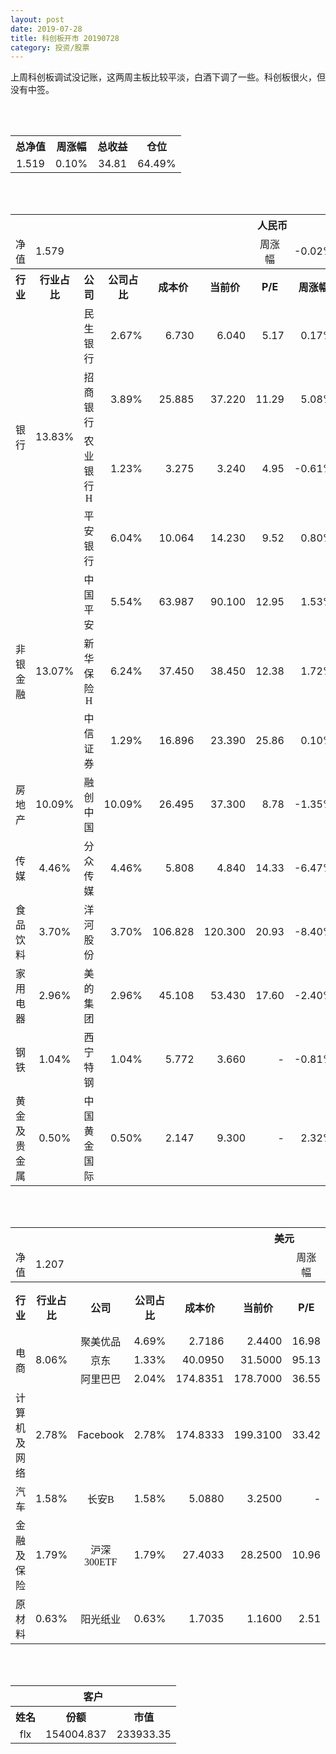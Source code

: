 ```yaml
---
layout: post
date: 2019-07-28
title: 科创板开市 20190728
category: 投资/股票
---
```


上周科创板调试没记账，这两周主板比较平淡，白酒下调了一些。科创板很火，但没有中签。

<br/>
<br/>

<table cellspacing="0" border="0">
	<tr>
		<th height="21" align="center"><font face="Noto Sans CJK SC Regular">总净值</font></th>
		<th align="center"><font face="Noto Sans CJK SC Regular">周涨幅</font></th>
		<th align="center"><font face="Noto Sans CJK SC Regular">总收益</font></th>
		<th align="center"><font face="Noto Sans CJK SC Regular">仓位</font></th>
	</tr>
	<tr>
		<td height="17" align="center" sdval="1.519" sdnum="1033;0;0.000">1.519</td>
		<td align="center" sdval="0.001" sdnum="1033;0;0.00%">0.10%</td>
		<td align="center" sdnum="1033;0;0.00">34.81</td>
		<td align="center" sdval="0.6449" sdnum="1033;0;0.00%">64.49%</td>
	</tr>
</table>
<br />
<br />
<table>
	<tr>
		<th colspan="12"  height="21" align="center" valign="middle"><font face="Noto Sans CJK SC Regular">人民币</font></th>
		</tr>
	<tr>
		<td height="17" align="center"><font face="Noto Sans CJK SC Regular">净值</font></td>
		<td colspan="5"  align="left" valign="middle" sdval="1.579" sdnum="1033;">1.579</td>
		<td align="center"><font face="Noto Sans CJK SC Regular">周涨幅</font></td>
		<td colspan="5"  align="left" valign="middle" sdval="-0.0002" sdnum="1033;0;0.00%">-0.02%</td>
		</tr>
	<tr>
		<th height="21" align="center" valign="middle"><font face="Noto Sans CJK SC Regular">行业</font></th>
		<th align="center" valign="middle"><font face="Noto Sans CJK SC Regular">行业占比</font></th>
		<th align="center"><font face="Noto Sans CJK SC Regular">公司</font></th>
		<th align="center"><font face="Noto Sans CJK SC Regular">公司占比</font></th>
		<th align="center"><font face="Noto Sans CJK SC Regular">成本价</font></th>
		<th align="center"><font face="Noto Sans CJK SC Regular">当前价</font></th>
		<th align="center">P/E</th>
		<th align="center"><font face="Noto Sans CJK SC Regular">周涨幅</font></th>
		<th align="center"><font face="Noto Sans CJK SC Regular">总涨幅</font></th>
		<th align="left"><font face="Noto Sans CJK SC Regular">下一阶梯</font></th>
		<th align="left"><font face="Noto Sans CJK SC Regular">浮动止损价</font></th>
		<th align="center"><font face="Noto Sans CJK SC Regular">止损价</font></th>
	</tr>
	<tr>
		<td rowspan="4"  height="72" align="center" valign="middle"><font face="Noto Sans CJK SC Regular">银行</font></td>
		<td rowspan="4"  align="center" valign="middle" sdval="0.1383" sdnum="1033;0;0.00%">13.83%</td>
		<td align="center"><font face="Noto Sans CJK SC Regular">民生银行</font></td>
		<td align="right" sdval="0.0267" sdnum="1033;0;0.00%">2.67%</td>
		<td align="right" sdval="6.73" sdnum="1033;0;0.000">6.730</td>
		<td align="right" sdval="6.04" sdnum="1033;0;0.000">6.040</td>
		<td align="right" sdval="5.17" sdnum="1033;0;0.00">5.17</td>
		<td align="right" sdval="0.0017" sdnum="1033;0;0.00%">0.17%</td>
		<td align="right" bgcolor="#CCFFCC" sdval="-0.103926002971768" sdnum="1033;0;0.00%"><font color="#006600">-10.39%</font></td>
		<td align="right" sdval="8.4125" sdnum="1033;0;0.000">8.413</td>
		<td align="right" sdval="0" sdnum="1033;0;0.000">0.000</td>
		<td align="right" sdval="0" sdnum="1033;0;0.000">0.000</td>
	</tr>
	<tr>
		<td align="center"><font face="Noto Sans CJK SC Regular">招商银行</font></td>
		<td align="right" sdval="0.0389" sdnum="1033;0;0.00%">3.89%</td>
		<td align="right" sdval="25.885" sdnum="1033;0;0.000">25.885</td>
		<td align="right" sdval="37.22" sdnum="1033;0;0.000">37.220</td>
		<td align="right" sdval="11.29" sdnum="1033;0;0.00">11.29</td>
		<td align="right" sdval="0.0508" sdnum="1033;0;0.00%">5.08%</td>
		<td align="right" bgcolor="#FFCCCC" sdval="0.436498396754877" sdnum="1033;0;0.00%"><font color="#CC0000">43.65%</font></td>
		<td align="right" bgcolor="#CCFFCC" sdval="40.4453125" sdnum="1033;0;0.000"><font color="#006600">40.445</font></td>
		<td align="right" bgcolor="#FFCCCC" sdval="29.76775" sdnum="1033;0;0.000"><font color="#CC0000">29.768</font></td>
		<td align="right" bgcolor="#FFCCCC" sdval="30.849" sdnum="1033;0;0.000"><font color="#CC0000">30.849</font></td>
	</tr>
	<tr>
		<td align="center"><font face="Noto Sans CJK SC Regular">农业银行H</font></td>
		<td align="right" sdval="0.0123" sdnum="1033;0;0.00%">1.23%</td>
		<td align="right" sdval="3.275" sdnum="1033;0;0.000">3.275</td>
		<td align="right" sdval="3.24" sdnum="1033;0;0.000">3.240</td>
		<td align="right" sdval="4.95" sdnum="1033;0;0.00">4.95</td>
		<td align="right" sdval="-0.0061" sdnum="1033;0;0.00%">-0.61%</td>
		<td align="right" bgcolor="#CCFFCC" sdval="-0.0120870229007634" sdnum="1033;0;0.00%"><font color="#006600">-1.21%</font></td>
		<td align="right" sdval="4.09375" sdnum="1033;0;0.000">4.094</td>
		<td align="right" sdval="0" sdnum="1033;0;0.000">0.000</td>
		<td align="right" sdval="0" sdnum="1033;0;0.000">0.000</td>
	</tr>
	<tr>
		<td align="center"><font face="Noto Sans CJK SC Regular">平安银行</font></td>
		<td align="right" sdval="0.0604" sdnum="1033;0;0.00%">6.04%</td>
		<td align="right" sdval="10.064" sdnum="1033;0;0.000">10.064</td>
		<td align="right" sdval="14.23" sdnum="1033;0;0.000">14.230</td>
		<td align="right" sdval="9.52" sdnum="1033;0;0.00">9.52</td>
		<td align="right" sdval="0.008" sdnum="1033;0;0.00%">0.80%</td>
		<td align="right" bgcolor="#FFCCCC" sdval="0.412550715421304" sdnum="1033;0;0.00%"><font color="#CC0000">41.26%</font></td>
		<td align="right" bgcolor="#CCFFCC" sdval="15.725" sdnum="1033;0;0.000"><font color="#006600">15.725</font></td>
		<td align="right" bgcolor="#FFCCCC" sdval="11.5736" sdnum="1033;0;0.000"><font color="#CC0000">11.574</font></td>
		<td align="right" bgcolor="#FFCCCC" sdval="11.574" sdnum="1033;0;0.000"><font color="#CC0000">11.574</font></td>
	</tr>
	<tr>
		<td rowspan="3"  height="52" align="center" valign="middle"><font face="Noto Sans CJK SC Regular">非银金融</font></td>
		<td rowspan="3"  align="center" valign="middle" sdval="0.1307" sdnum="1033;0;0.00%">13.07%</td>
		<td align="center"><font face="Noto Sans CJK SC Regular">中国平安</font></td>
		<td align="right" sdval="0.0554" sdnum="1033;0;0.00%">5.54%</td>
		<td align="right" sdval="63.987" sdnum="1033;0;0.000">63.987</td>
		<td align="right" sdval="90.1" sdnum="1033;0;0.000">90.100</td>
		<td align="right" sdval="12.95" sdnum="1033;0;0.00">12.95</td>
		<td align="right" sdval="0.0153" sdnum="1033;0;0.00%">1.53%</td>
		<td align="right" bgcolor="#FFCCCC" sdval="0.406698520011877" sdnum="1033;0;0.00%"><font color="#CC0000">40.67%</font></td>
		<td align="right" bgcolor="#CCFFCC" sdval="99.9796875" sdnum="1033;0;0.000"><font color="#006600">99.980</font></td>
		<td align="right" bgcolor="#FFCCCC" sdval="73.58505" sdnum="1033;0;0.000"><font color="#CC0000">73.585</font></td>
		<td align="right" bgcolor="#FFCCCC" sdval="73.585" sdnum="1033;0;0.000"><font color="#CC0000">73.585</font></td>
	</tr>
	<tr>
		<td align="center"><font face="Noto Sans CJK SC Regular">新华保险H</font></td>
		<td align="right" sdval="0.0624" sdnum="1033;0;0.00%">6.24%</td>
		<td align="right" sdval="37.45" sdnum="1033;0;0.000">37.450</td>
		<td align="right" sdval="38.45" sdnum="1033;0;0.000">38.450</td>
		<td align="right" sdval="12.38" sdnum="1033;0;0.00">12.38</td>
		<td align="right" sdval="0.0172" sdnum="1033;0;0.00%">1.72%</td>
		<td align="right" bgcolor="#FFCCCC" sdval="0.0253022696929239" sdnum="1033;0;0.00%"><font color="#CC0000">2.53%</font></td>
		<td align="right" sdval="46.8125" sdnum="1033;0;0.000">46.813</td>
		<td align="right" sdval="0" sdnum="1033;0;0.000">0.000</td>
		<td align="right" sdval="0" sdnum="1033;0;0.000">0.000</td>
	</tr>
	<tr>
		<td align="center"><font face="Noto Sans CJK SC Regular">中信证券</font></td>
		<td align="right" sdval="0.0129" sdnum="1033;0;0.00%">1.29%</td>
		<td align="right" sdval="16.896" sdnum="1033;0;0.000">16.896</td>
		<td align="right" sdval="23.39" sdnum="1033;0;0.000">23.390</td>
		<td align="right" sdval="25.86" sdnum="1033;0;0.00">25.86</td>
		<td align="right" sdval="0.001" sdnum="1033;0;0.00%">0.10%</td>
		<td align="right" bgcolor="#FFCCCC" sdval="0.382951325757576" sdnum="1033;0;0.00%"><font color="#CC0000">38.30%</font></td>
		<td align="right" bgcolor="#CCFFCC" sdval="26.4" sdnum="1033;0;0.000"><font color="#006600">26.400</font></td>
		<td align="right" bgcolor="#FFCCCC" sdval="19.4304" sdnum="1033;0;0.000"><font color="#CC0000">19.430</font></td>
		<td align="right" bgcolor="#FFCCCC" sdval="19.43" sdnum="1033;0;0.000"><font color="#CC0000">19.430</font></td>
	</tr>
	<tr>
		<td height="17" align="center" valign="middle"><font face="Noto Sans CJK SC Regular">房地产</font></td>
		<td align="center" valign="middle" sdval="0.1009" sdnum="1033;0;0.00%">10.09%</td>
		<td align="center"><font face="Noto Sans CJK SC Regular">融创中国</font></td>
		<td align="right" sdval="0.1009" sdnum="1033;0;0.00%">10.09%</td>
		<td align="right" sdval="26.495" sdnum="1033;0;0.000">26.495</td>
		<td align="right" sdval="37.3" sdnum="1033;0;0.000">37.300</td>
		<td align="right" sdval="8.78" sdnum="1033;0;0.00">8.78</td>
		<td align="right" sdval="-0.0135" sdnum="1033;0;0.00%">-1.35%</td>
		<td align="right" bgcolor="#FFCCCC" sdval="0.406412794866956" sdnum="1033;0;0.00%"><font color="#CC0000">40.64%</font></td>
		<td align="right" bgcolor="#CCFFCC" sdval="41.3984375" sdnum="1033;0;0.000"><font color="#006600">41.398</font></td>
		<td align="right" bgcolor="#FFCCCC" sdval="30.46925" sdnum="1033;0;0.000"><font color="#CC0000">30.469</font></td>
		<td align="right" bgcolor="#FFCCCC" sdval="38.884" sdnum="1033;0;0.000"><font color="#CC0000">38.884</font></td>
	</tr>
	<tr>
		<td height="17" align="center" valign="middle"><font face="Noto Sans CJK SC Regular">传媒</font></td>
		<td align="center" valign="middle" sdval="0.0446" sdnum="1033;0;0.00%">4.46%</td>
		<td align="center"><font face="Noto Sans CJK SC Regular">分众传媒</font></td>
		<td align="right" sdval="0.0446" sdnum="1033;0;0.00%">4.46%</td>
		<td align="right" sdval="5.808" sdnum="1033;0;0.000">5.808</td>
		<td align="right" sdval="4.84" sdnum="1033;0;0.000">4.840</td>
		<td align="right" sdval="14.33" sdnum="1033;0;0.00">14.33</td>
		<td align="right" sdval="-0.0647" sdnum="1033;0;0.00%">-6.47%</td>
		<td align="right" bgcolor="#CCFFCC" sdval="-0.168066666666667" sdnum="1033;0;0.00%"><font color="#006600">-16.81%</font></td>
		<td align="right" sdval="7.26" sdnum="1033;0;0.000">7.260</td>
		<td align="right" sdval="0" sdnum="1033;0;0.000">0.000</td>
		<td align="right" sdval="0" sdnum="1033;0;0.000">0.000</td>
	</tr>
	<tr>
		<td height="17" align="center" valign="middle"><font face="Noto Sans CJK SC Regular">食品饮料</font></td>
		<td align="center" valign="middle" sdval="0.037" sdnum="1033;0;0.00%">3.70%</td>
		<td align="center"><font face="Noto Sans CJK SC Regular">洋河股份</font></td>
		<td align="right" sdval="0.037" sdnum="1033;0;0.00%">3.70%</td>
		<td align="right" sdval="106.828" sdnum="1033;0;0.000">106.828</td>
		<td align="right" sdval="120.3" sdnum="1033;0;0.000">120.300</td>
		<td align="right" sdval="20.93" sdnum="1033;0;0.00">20.93</td>
		<td align="right" sdval="-0.084" sdnum="1033;0;0.00%">-8.40%</td>
		<td align="right" bgcolor="#FFCCCC" sdval="0.124709259744636" sdnum="1033;0;0.00%"><font color="#CC0000">12.47%</font></td>
		<td align="right" sdval="133.535" sdnum="1033;0;0.000">133.535</td>
		<td align="right" sdval="0" sdnum="1033;0;0.000">0.000</td>
		<td align="right" sdval="0" sdnum="1033;0;0.000">0.000</td>
	</tr>
	<tr>
		<td height="17" align="center" valign="middle"><font face="Noto Sans CJK SC Regular">家用电器</font></td>
		<td align="center" valign="middle" sdval="0.0296" sdnum="1033;0;0.00%">2.96%</td>
		<td align="center"><font face="Noto Sans CJK SC Regular">美的集团</font></td>
		<td align="right" sdval="0.0296" sdnum="1033;0;0.00%">2.96%</td>
		<td align="right" sdval="45.108" sdnum="1033;0;0.000">45.108</td>
		<td align="right" sdval="53.43" sdnum="1033;0;0.000">53.430</td>
		<td align="right" sdval="17.6" sdnum="1033;0;0.00">17.60</td>
		<td align="right" sdval="-0.024" sdnum="1033;0;0.00%">-2.40%</td>
		<td align="right" bgcolor="#FFCCCC" sdval="0.183090555998936" sdnum="1033;0;0.00%"><font color="#CC0000">18.31%</font></td>
		<td align="right" sdval="56.385" sdnum="1033;0;0.000">56.385</td>
		<td align="right" sdval="0" sdnum="1033;0;0.000">0.000</td>
		<td align="right" sdval="0" sdnum="1033;0;0.000">0.000</td>
	</tr>
	<tr>
		<td height="17" align="center"><font face="Noto Sans CJK SC Regular">钢铁</font></td>
		<td align="center" valign="middle" sdval="0.0104" sdnum="1033;0;0.00%">1.04%</td>
		<td align="center"><font face="Noto Sans CJK SC Regular">西宁特钢</font></td>
		<td align="right" sdval="0.0104" sdnum="1033;0;0.00%">1.04%</td>
		<td align="right" sdval="5.772" sdnum="1033;0;0.000">5.772</td>
		<td align="right" sdval="3.66" sdnum="1033;0;0.000">3.660</td>
		<td align="right" sdnum="1033;0;0.00">-</td>
		<td align="right" sdval="-0.0081" sdnum="1033;0;0.00%">-0.81%</td>
		<td align="right" bgcolor="#CCFFCC" sdval="-0.367304365904366" sdnum="1033;0;0.00%"><font color="#006600">-36.73%</font></td>
		<td align="right" sdval="7.215" sdnum="1033;0;0.000">7.215</td>
		<td align="right" sdval="0" sdnum="1033;0;0.000">0.000</td>
		<td align="right" sdval="0" sdnum="1033;0;0.000">0.000</td>
	</tr>
	<tr>
		<td height="17" align="center"><font face="Noto Sans CJK SC Regular">黄金及贵金属</font></td>
		<td align="center" valign="middle" sdval="0.005" sdnum="1033;0;0.00%">0.50%</td>
		<td align="center"><font face="Noto Sans CJK SC Regular">中国黄金国际</font></td>
		<td align="right" sdval="0.005" sdnum="1033;0;0.00%">0.50%</td>
		<td align="right" sdval="2.147" sdnum="1033;0;0.000">2.147</td>
		<td align="right" sdval="9.3" sdnum="1033;0;0.000">9.300</td>
		<td align="right" sdnum="1033;0;0.00">-</td>
		<td align="right" sdval="0.0232" sdnum="1033;0;0.00%">2.32%</td>
		<td align="right" bgcolor="#FFCCCC" sdval="3.33022552398696" sdnum="1033;0;0.00%"><font color="#CC0000">333.02%</font></td>
		<td align="right" bgcolor="#CCFFCC" sdval="10.2376937866211" sdnum="1033;0;0.000"><font color="#006600">10.238</font></td>
		<td align="right" bgcolor="#FFCCCC" sdval="7.53494262695312" sdnum="1033;0;0.000"><font color="#CC0000">7.535</font></td>
		<td align="right" sdval="0" sdnum="1033;0;0.000">0.000</td>
	</tr>
</table>
<br />
<br />
<table>
	<tr>
		<th colspan="12"  height="21" align="center" valign="middle"><font face="Noto Sans CJK SC Regular">美元</font></th>
		</tr>
	<tr>
		<td height="17" align="center"><font face="Noto Sans CJK SC Regular">净值</font></td>
		<td colspan="5"  align="left" valign="middle" sdval="1.207" sdnum="1033;">1.207</td>
		<td align="center"><font face="Noto Sans CJK SC Regular">周涨幅</font></td>
		<td colspan="5"  align="left" valign="middle" sdval="0.0121" sdnum="1033;0;0.00%">1.21%</td>
		</tr>
	<tr>
		<th height="22" align="center" valign="middle"><font face="Noto Sans CJK SC Regular">行业</font></th>
		<th align="center" valign="middle"><font face="Noto Sans CJK SC Regular">行业占比</font></th>
		<th align="center"><font face="Noto Sans CJK SC Regular">公司</font></th>
		<th align="center"><font face="Noto Sans CJK SC Regular">公司占比</font></th>
		<th align="center"><font face="Noto Sans CJK SC Regular">成本价</font></th>
		<th align="center"><font face="Noto Sans CJK SC Regular">当前价</font></th>
		<th align="center">P/E</th>
		<th align="center"><font face="Noto Sans CJK SC Regular">周涨幅</font></th>
		<th align="center"><font face="Noto Sans CJK SC Regular">总涨幅</font></th>
		<th align="left"><font face="Noto Sans CJK SC Regular">下一阶梯</font></th>
		<th align="left"><font face="Noto Sans CJK SC Regular">浮动止损价</font></th>
		<th align="center"><font face="Noto Sans CJK SC Regular">止损价</font></th>
	</tr>
	<tr>
		<td rowspan="3"  height="51" align="center" valign="middle"><font face="Noto Sans CJK SC Regular">电商</font></td>
		<td rowspan="3"  align="center" valign="middle" sdval="0.0806" sdnum="1033;0;0.00%">8.06%</td>
		<td align="center" sdnum="1033;0;0.00%"><font face="Noto Sans CJK SC Regular">聚美优品</font></td>
		<td align="right" sdval="0.0469" sdnum="1033;0;0.00%">4.69%</td>
		<td align="right" sdval="2.7186" sdnum="1033;0;0.0000">2.7186</td>
		<td align="right" sdval="2.44" sdnum="1033;0;0.0000">2.4400</td>
		<td align="right" sdval="16.98" sdnum="1033;0;0.00">16.98</td>
		<td align="right" sdval="0.0108" sdnum="1033;0;0.00%">1.08%</td>
		<td align="right" bgcolor="#CCFFCC" sdval="-0.10387921724417" sdnum="1033;0;0.00%"><font color="#006600">-10.39%</font></td>
		<td align="right" sdval="3.39825" sdnum="1033;0;0.000">3.398</td>
		<td align="right" sdval="0" sdnum="1033;0;0.000">0.000</td>
		<td align="right" sdval="0" sdnum="1033;0;0.000">0.000</td>
	</tr>
	<tr>
		<td align="center" sdnum="1033;0;0.00%"><font face="Noto Sans CJK SC Regular">京东</font></td>
		<td align="right" sdval="0.0133" sdnum="1033;0;0.00%">1.33%</td>
		<td align="right" sdval="40.095" sdnum="1033;0;0.0000">40.0950</td>
		<td align="right" sdval="31.5" sdnum="1033;0;0.0000">31.5000</td>
		<td align="right" sdval="95.13" sdnum="1033;0;0.00">95.13</td>
		<td align="right" sdval="0.0152" sdnum="1033;0;0.00%">1.52%</td>
		<td align="right" bgcolor="#CCFFCC" sdval="-0.215765881032548" sdnum="1033;0;0.00%"><font color="#006600">-21.58%</font></td>
		<td align="right" sdval="50.11875" sdnum="1033;0;0.000">50.119</td>
		<td align="right" sdval="0" sdnum="1033;0;0.000">0.000</td>
		<td align="right" sdval="0" sdnum="1033;0;0.000">0.000</td>
	</tr>
	<tr>
		<td align="center" sdnum="1033;0;0.00%"><font face="Noto Sans CJK SC Regular">阿里巴巴</font></td>
		<td align="right" sdval="0.0204" sdnum="1033;0;0.00%">2.04%</td>
		<td align="right" sdval="174.8351" sdnum="1033;0;0.0000">174.8351</td>
		<td align="right" sdval="178.7" sdnum="1033;0;0.0000">178.7000</td>
		<td align="right" sdval="36.55" sdnum="1033;0;0.00">36.55</td>
		<td align="right" sdval="0.0564" sdnum="1033;0;0.00%">5.64%</td>
		<td align="right" bgcolor="#FFCCCC" sdval="0.0207059729997006" sdnum="1033;0;0.00%"><font color="#CC0000">2.07%</font></td>
		<td align="right" sdval="218.543875" sdnum="1033;0;0.000">218.544</td>
		<td align="right" sdval="0" sdnum="1033;0;0.000">0.000</td>
		<td align="right" sdval="0" sdnum="1033;0;0.000">0.000</td>
	</tr>
	<tr>
		<td height="17" align="center"><font face="Noto Sans CJK SC Regular">计算机及网络</font></td>
		<td align="center" sdval="0.0278" sdnum="1033;0;0.00%">2.78%</td>
		<td align="center" sdnum="1033;0;0.00%">Facebook</td>
		<td align="right" sdval="0.0278" sdnum="1033;0;0.00%">2.78%</td>
		<td align="right" sdval="174.8333" sdnum="1033;0;0.0000">174.8333</td>
		<td align="right" sdval="199.31" sdnum="1033;0;0.0000">199.3100</td>
		<td align="right" sdval="33.42" sdnum="1033;0;0.00">33.42</td>
		<td align="right" sdval="-0.0248" sdnum="1033;0;0.00%">-2.48%</td>
		<td align="right" bgcolor="#FFCCCC" sdval="0.138600217349898" sdnum="1033;0;0.00%"><font color="#CC0000">13.86%</font></td>
		<td align="right" sdval="218.541625" sdnum="1033;0;0.000">218.542</td>
		<td align="right" sdval="0" sdnum="1033;0;0.000">0.000</td>
		<td align="right" sdval="0" sdnum="1033;0;0.000">0.000</td>
	</tr>
	<tr>
		<td height="22" align="center" valign="middle"><font face="Noto Sans CJK SC Regular">汽车</font></td>
		<td align="center" sdval="0.0158" sdnum="1033;0;0.00%">1.58%</td>
		<td align="center" sdnum="1033;0;0.00%"><font face="Noto Sans CJK SC Regular">长安B</font></td>
		<td align="right" sdval="0.0158" sdnum="1033;0;0.00%">1.58%</td>
		<td align="right" sdval="5.088" sdnum="1033;0;0.0000">5.0880</td>
		<td align="right" sdval="3.25" sdnum="1033;0;0.0000">3.2500</td>
		<td align="right" sdnum="1033;0;0.00">-</td>
		<td align="right" sdval="0.0223" sdnum="1033;0;0.00%">2.23%</td>
		<td align="right" bgcolor="#CCFFCC" sdval="-0.36264213836478" sdnum="1033;0;0.00%"><font color="#006600">-36.26%</font></td>
		<td align="right" sdval="6.36" sdnum="1033;0;0.000">6.360</td>
		<td align="right" sdval="0" sdnum="1033;0;0.000">0.000</td>
		<td align="right" sdval="0" sdnum="1033;0;0.000">0.000</td>
	</tr>
	<tr>
		<td height="22" align="center"><font face="Noto Sans CJK SC Regular"> 金融及保险</font></td>
		<td align="center" sdval="0.0179" sdnum="1033;0;0.00%">1.79%</td>
		<td align="center" sdnum="1033;0;0.00%"><font face="Noto Sans CJK SC Regular">沪深300ETF</font></td>
		<td align="right" sdval="0.0179" sdnum="1033;0;0.00%">1.79%</td>
		<td align="right" sdval="27.4033" sdnum="1033;0;0.0000">27.4033</td>
		<td align="right" sdval="28.25" sdnum="1033;0;0.0000">28.2500</td>
		<td align="right" sdval="10.96" sdnum="1033;0;0.00">10.96</td>
		<td align="right" sdval="0.0198" sdnum="1033;0;0.00%">1.98%</td>
		<td align="right" bgcolor="#FFCCCC" sdval="0.0294977385935269" sdnum="1033;0;0.00%"><font color="#CC0000">2.95%</font></td>
		<td align="right" sdval="34.254125" sdnum="1033;0;0.000">34.254</td>
		<td align="right" sdval="0" sdnum="1033;0;0.000">0.000</td>
		<td align="right" sdval="0" sdnum="1033;0;0.000">0.000</td>
	</tr>
	<tr>
		<td height="17" align="center"><font face="Noto Sans CJK SC Regular">原材料</font></td>
		<td align="center" sdval="0.0063" sdnum="1033;0;0.00%">0.63%</td>
		<td align="center" sdnum="1033;0;0.00%"><font face="Noto Sans CJK SC Regular">阳光纸业</font></td>
		<td align="right" sdval="0.0063" sdnum="1033;0;0.00%">0.63%</td>
		<td align="right" sdval="1.7035" sdnum="1033;0;0.0000">1.7035</td>
		<td align="right" sdval="1.16" sdnum="1033;0;0.0000">1.1600</td>
		<td align="right" sdval="2.51" sdnum="1033;0;0.00">2.51</td>
		<td align="right" sdval="0.0469" sdnum="1033;0;0.00%">4.69%</td>
		<td align="right" bgcolor="#CCFFCC" sdval="-0.320449016730261" sdnum="1033;0;0.00%"><font color="#006600">-32.04%</font></td>
		<td align="right" sdval="2.129375" sdnum="1033;0;0.000">2.129</td>
		<td align="right" sdval="0" sdnum="1033;0;0.000">0.000</td>
		<td align="right" sdval="0" sdnum="1033;0;0.000">0.000</td>
	</tr>
</table>
<br />
<br />
<table>
	<tr>
		<th colspan="12"  height="21" align="center" valign="middle"><font face="Noto Sans CJK SC Regular">客户</font></th>
		</tr>
	<tr>
		<th height="22" align="center"><font face="Noto Sans CJK SC Regular">姓名</font></th>
		<th align="center"><font face="Noto Sans CJK SC Regular">份额</font></th>
		<th align="center"><font face="Noto Sans CJK SC Regular">市值</font></th>
	</tr>
	<tr>
		<td height="17" align="center">flx</td>
		<td align="center" sdval="154004.837" sdnum="1033;">154004.837</td>
		<td align="center" sdval="233933.347403" sdnum="1033;0;0.00">233933.35</td>
	</tr>
</table>
